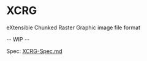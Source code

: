 # XCRG

eXtensible Chunked Raster Graphic image file format

-- WIP --

Spec: [XCRG-Spec.md](XCRG-Spec.md)
